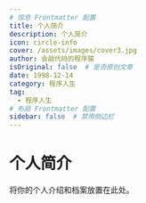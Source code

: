 ```yaml
---
# 信息 Frontmatter 配置
title: 个人简介
description: 个人简介
icon: circle-info
cover: /assets/images/cover3.jpg
author: 会敲代码的程序猿
isOriginal: false  # 是否原创文章
date: 1998-12-14
category: 程序人生
tag:
  - 程序人生
# 布局 Frontmatter 配置
sidebar: false  # 禁用侧边栏
---
```


# 个人简介

将你的个人介绍和档案放置在此处。
